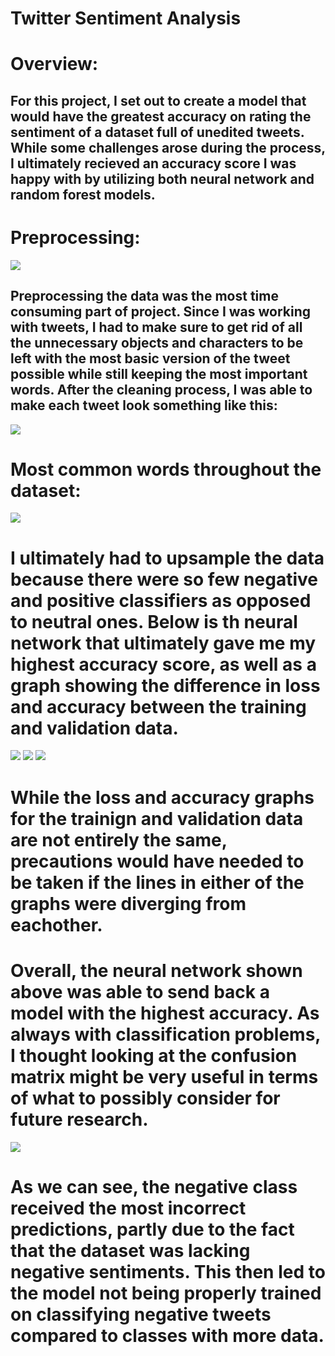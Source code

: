 # Twitter Sentiment Analysis 


# Overview:
## For this project, I set out to create a model that would have the greatest accuracy on rating the sentiment of a dataset full of unedited tweets. While some challenges arose during the process, I ultimately recieved an accuracy score I was happy with by utilizing both neural network and random forest models.


# Preprocessing:



<img src="Pictures/Uncleaned_text">



## Preprocessing the data was the most time consuming part of project. Since I was working with tweets, I had to make sure to get rid of all the unnecessary objects and characters to be left with the most basic version of the tweet possible while still keeping the most important words. After the cleaning process, I was able to make each tweet look something like this:


<img src="Pictures/Cleaned_text">


# Most common words throughout the dataset:



<img src="Pictures/word_bank">



# I ultimately had to upsample the data because there were so few negative and positive classifiers as opposed to neutral ones. Below is th neural network that ultimately gave me my highest accuracy score, as well as a graph showing the difference in loss and accuracy between the training and validation data. 



<img src="Pictures/nn_code">
<img src="Pictures/graphs">
<img src="Pictures/accuracy">



# While the loss and accuracy graphs for the trainign and validation data are not entirely the same, precautions would have needed to be taken if the lines in either of the graphs were diverging from eachother. 


# Overall, the neural network shown above was able to send back a model with the highest accuracy. As always with classification problems, I thought looking at the confusion matrix might be very useful in terms of what to possibly consider for future research.

<img src="Pictures/matrix">


# As we can see, the negative class received the most incorrect predictions, partly due to the fact that the dataset was lacking negative sentiments. This then led to the model not being properly trained on classifying negative tweets compared to classes with more data. 
